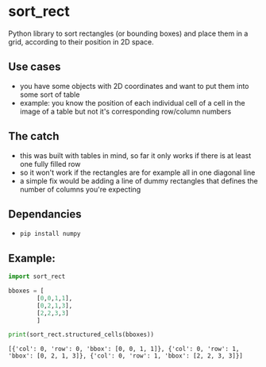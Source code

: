 # sort_rect
Python library to sort rectangles (or bounding boxes) and place them in a grid, according to their position in 2D space.

## Use cases
- you have some objects with 2D coordinates and want to put them into some sort of table
- example: you know the position of each individual cell of a cell in the image of a table but not it's corresponding row/column numbers

## The catch
- this was built with tables in mind, so far it only works if there is at least one fully filled row
- so it won't work if the rectangles are for example all in one diagonal line
- a simple fix would be adding a line of dummy rectangles that defines the number of columns you're expecting

## Dependancies
- `pip install numpy`

## Example:
```python
import sort_rect

bboxes = [
        [0,0,1,1],
        [0,2,1,3],
        [2,2,3,3]
        ]

print(sort_rect.structured_cells(bboxes))
```

```
[{'col': 0, 'row': 0, 'bbox': [0, 0, 1, 1]}, {'col': 0, 'row': 1, 'bbox': [0, 2, 1, 3]}, {'col': 0, 'row': 1, 'bbox': [2, 2, 3, 3]}]
```

